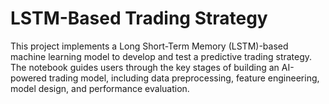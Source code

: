 # LSTM-Based Trading Strategy

This project implements a Long Short-Term Memory (LSTM)-based machine learning model to develop and test a predictive trading strategy. The notebook guides users through the key stages of building an AI-powered trading model, including data preprocessing, feature engineering, model design, and performance evaluation.
